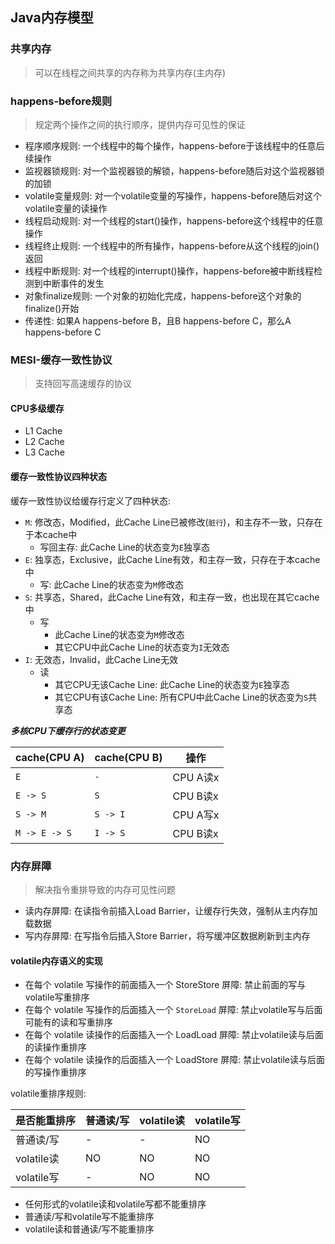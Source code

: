 ## Java内存模型

### 共享内存

> 可以在线程之间共享的内存称为共享内存(主内存)

### happens-before规则

> 规定两个操作之间的执行顺序，提供内存可见性的保证

* 程序顺序规则: 一个线程中的每个操作，happens-before于该线程中的任意后续操作
* 监视器锁规则: 对一个监视器锁的解锁，happens-before随后对这个监视器锁的加锁
* volatile变量规则: 对一个volatile变量的写操作，happens-before随后对这个volatile变量的读操作
* 线程启动规则: 对一个线程的start()操作，happens-before这个线程中的任意操作
* 线程终止规则: 一个线程中的所有操作，happens-before从这个线程的join()返回
* 线程中断规则: 对一个线程的interrupt()操作，happens-before被中断线程检测到中断事件的发生
* 对象finalize规则: 一个对象的初始化完成，happens-before这个对象的finalize()开始
* 传递性: 如果A happens-before B，且B happens-before C，那么A happens-before C

### MESI-缓存一致性协议

> 支持回写高速缓存的协议

#### CPU多级缓存

* L1 Cache
* L2 Cache
* L3 Cache

#### 缓存一致性协议四种状态

缓存一致性协议给缓存行定义了四种状态:

* `M`: 修改态，Modified，此Cache Line已被修改(`脏行`)，和主存不一致，只存在于本cache中
    * 写回主存: 此Cache Line的状态变为`E`独享态
* `E`: 独享态，Exclusive，此Cache Line有效，和主存一致，只存在于本cache中
    * 写: 此Cache Line的状态变为`M`修改态
* `S`: 共享态，Shared，此Cache Line有效，和主存一致，也出现在其它cache中
    * 写
        * 此Cache Line的状态变为`M`修改态
        * 其它CPU中此Cache Line的状态变为`I`无效态
* `I`: 无效态，Invalid，此Cache Line无效
    * 读
        * 其它CPU无该Cache Line: 此Cache Line的状态变为`E`独享态
        * 其它CPU有该Cache Line: 所有CPU中此Cache Line的状态变为`S`共享态

***多核CPU下缓存行的状态变更***

| cache(CPU A) | cache(CPU B) | 操作 |
| --- | --- | --- |
| `E` | `-` | CPU A读x |
| `E -> S` | `S` | CPU B读x |
| `S -> M` | `S -> I` | CPU A写x |
| `M -> E -> S` | `I -> S` | CPU B读x |

### 内存屏障

> 解决指令重排导致的内存可见性问题

* 读内存屏障: 在读指令前插入Load Barrier，让缓存行失效，强制从主内存加载数据
* 写内存屏障: 在写指令后插入Store Barrier，将写缓冲区数据刷新到主内存

#### volatile内存语义的实现

* 在每个 volatile 写操作的前面插入一个 StoreStore 屏障: 禁止前面的写与volatile写重排序
* 在每个 volatile 写操作的后面插入一个 `StoreLoad` 屏障: 禁止volatile写与后面可能有的读和写重排序
* 在每个 volatile 读操作的后面插入一个 LoadLoad 屏障: 禁止volatile读与后面的读操作重排序
* 在每个 volatile 读操作的后面插入一个 LoadStore 屏障: 禁止volatile读与后面的写操作重排序

volatile重排序规则:

| 是否能重排序 | 普通读/写 | volatile读 | volatile写 |
| --- | --- | --- | --- |
| 普通读/写 | - | - | NO |
| volatile读 | NO | NO | NO |
| volatile写 | - | NO | NO |

* 任何形式的volatile读和volatile写都不能重排序
* 普通读/写和volatile写不能重排序
* volatile读和普通读/写不能重排序

